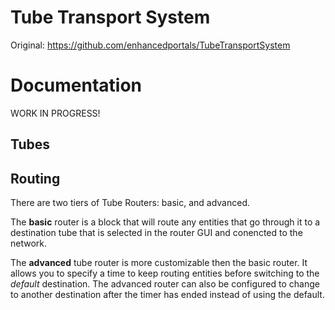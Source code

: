# Tube Transport System
Original: https://github.com/enhancedportals/TubeTransportSystem

# Documentation

WORK IN PROGRESS!

## Tubes


## Routing
There are two tiers of Tube Routers: basic, and advanced.

The **basic** router is a block that will route any entities that go through it to a destination tube
that is selected in the router GUI and conencted to the network. 

The **advanced** tube router is more customizable then the basic router.
It allows you to specify a time to keep routing entities before switching to the *default* destination. 
The advanced router can also be configured to change to another destination after the timer has ended
instead of using the default.